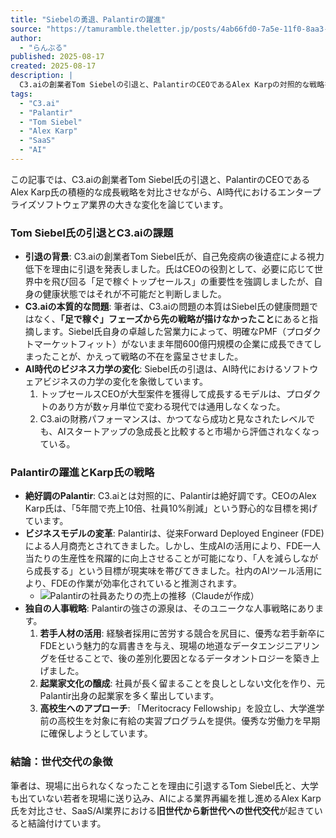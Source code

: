 ```yaml
---
title: "Siebelの勇退、Palantirの躍進"
source: "https://tamuramble.theletter.jp/posts/4ab66fd0-7a5e-11f0-8aa3-9b8a228845f3?utm_campaign=4ab66fd0-7a5e-11f0-8aa3-9b8a228845f3"
author:
  - "らんぶる"
published: 2025-08-17
created: 2025-08-17
description: |
  C3.aiの創業者Tom Siebelの引退と、PalantirのCEOであるAlex Karpの対照的な戦略を通じて、AI時代におけるSaaS業界の地殻変動を分析する。トップセールス主導の旧世代モデルの終焉と、AIを活用した新しい成長モデルの台頭を浮き彫りにする。
tags:
  - "C3.ai"
  - "Palantir"
  - "Tom Siebel"
  - "Alex Karp"
  - "SaaS"
  - "AI"
---
```



この記事では、C3.aiの創業者Tom Siebel氏の引退と、PalantirのCEOであるAlex Karp氏の積極的な成長戦略を対比させながら、AI時代におけるエンタープライズソフトウェア業界の大きな変化を論じています。

### Tom Siebel氏の引退とC3.aiの課題

* **引退の背景**: C3.aiの創業者Tom Siebel氏が、自己免疫病の後遺症による視力低下を理由に引退を発表しました。氏はCEOの役割として、必要に応じて世界中を飛び回る「足で稼ぐトップセールス」の重要性を強調しましたが、自身の健康状態ではそれが不可能だと判断しました。
* **C3.aiの本質的な問題**: 筆者は、C3.aiの問題の本質はSiebel氏の健康問題ではなく、**「足で稼ぐ」フェーズから先の戦略が描けなかったこと**にあると指摘します。Siebel氏自身の卓越した営業力によって、明確なPMF（プロダクトマーケットフィット）がないまま年間600億円規模の企業に成長できてしまったことが、かえって戦略の不在を露呈させました。
* **AI時代のビジネス力学の変化**: Siebel氏の引退は、AI時代におけるソフトウェアビジネスの力学の変化を象徴しています。
    1. トップセールスCEOが大型案件を獲得して成長するモデルは、プロダクトのあり方が数ヶ月単位で変わる現代では通用しなくなった。
    2. C3.aiの財務パフォーマンスは、かつてなら成功と見なされたレベルでも、AIスタートアップの急成長と比較すると市場から評価されなくなっている。

### Palantirの躍進とKarp氏の戦略

* **絶好調のPalantir**: C3.aiとは対照的に、Palantirは絶好調です。CEOのAlex Karp氏は、「5年間で売上10倍、社員10%削減」という野心的な目標を掲げています。
* **ビジネスモデルの変革**: Palantirは、従来Forward Deployed Engineer (FDE) による人月商売とされてきました。しかし、生成AIの活用により、FDE一人当たりの生産性を飛躍的に向上させることが可能になり、「人を減らしながら成長する」という目標が現実味を帯びてきました。社内のAIツール活用により、FDEの作業が効率化されていると推測されます。
  * ![Palantirの社員あたりの売上の推移（Claudeが作成）](https://d2fuek8fvjoyvv.cloudfront.net/tamuramble.theletter.jp/uploadfile/f8fae4ce-bfef-4b08-aea4-b5c304992dff-1755352716.jpg)
* **独自の人事戦略**: Palantirの強さの源泉は、そのユニークな人事戦略にあります。
    1. **若手人材の活用**: 経験者採用に苦労する競合を尻目に、優秀な若手新卒にFDEという魅力的な肩書きを与え、現場の地道なデータエンジニアリングを任せることで、後の差別化要因となるデータオントロジーを築き上げました。
    2. **起業家文化の醸成**: 社員が長く留まることを良しとしない文化を作り、元Palantir出身の起業家を多く輩出しています。
    3. **高校生へのアプローチ**: 「Meritocracy Fellowship」を設立し、大学進学前の高校生を対象に有給の実習プログラムを提供。優秀な労働力を早期に確保しようとしています。

### 結論：世代交代の象徴

筆者は、現場に出られなくなったことを理由に引退するTom Siebel氏と、大学も出ていない若者を現場に送り込み、AIによる業界再編を推し進めるAlex Karp氏を対比させ、SaaS/AI業界における**旧世代から新世代への世代交代**が起きていると結論付けています。
